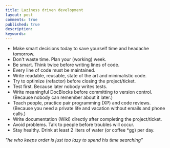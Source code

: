 ```yaml
---
title: Laziness driven development
layout: post
comments: true
published: true
description: 
keywords: 
---
```


* Make smart decisions today to save yourself time and headache tomorrow.
* Don't waste time. Plan your (working) week.
* Be smart. Think twice before writing lines of code.
* Every line of code must be maintained.
* Write readable, reusable, state of the art and minimalistic code.
* Try to optimize (refactor) before closing the project/ticket.
* Test first. Because later nobody writes tests.
* Write meaningful DocBlocks before committing to version control. (Because nobody can remember about it later.)
* Teach people, practice pair programming (XP) and code reviews. (Because you need a private life and vacation without emails and phone calls.)
* Write documentation (Wiki) directly after completing the project/ticket.
* Avoid problems. Talk to people before troubles will occur.
* Stay healthy. Drink at least 2 liters of water (or coffee *gg) per day.

*"he who keeps order is just too lazy to spend his time searching"*